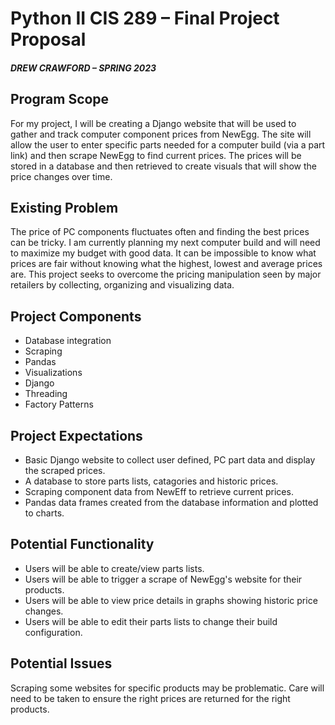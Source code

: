 
# Python II CIS 289 – Final Project Proposal 
##### DREW CRAWFORD – SPRING 2023

## Program Scope
For my project, I will be creating a Django website that will be used to gather and track computer component prices from NewEgg. The site will allow the user to enter specific parts needed for a computer build (via a part link) and then scrape NewEgg to find current prices. The prices will be stored in a database and then retrieved to create visuals that will show the price changes over time. 
## Existing Problem
The price of PC components fluctuates often and finding the best prices can be tricky. I am currently planning my next computer build and will need to maximize my budget with good data.  It can be impossible to know what prices are fair without knowing what the highest, lowest and average prices are. This project seeks to overcome the pricing manipulation seen by major retailers by collecting, organizing and visualizing data. 
## Project Components
- Database integration
- Scraping
- Pandas
- Visualizations 
- Django
- Threading
- Factory Patterns
## Project Expectations
- Basic Django website to collect user defined, PC part data and display the scraped prices.
- A database to store parts lists, catagories and historic prices.
- Scraping component data from NewEff to retrieve current prices.
- Pandas data frames created from the database information and plotted to charts.
## Potential Functionality
- Users will be able to create/view parts lists.
- Users will be able to trigger a scrape of NewEgg's website for their products.
- Users will be able to view price details in graphs showing historic price changes.
- Users will be able to edit their parts lists to change their build configuration.
## Potential Issues
Scraping some websites for specific products may be problematic. Care will need to be taken to ensure the right prices are returned for the right products. 
